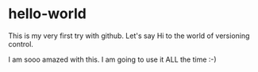 # hello-world
This is my very first try with github. 
Let's say Hi to the world of versioning control. 

I am sooo amazed with this. I am going to use it ALL the time :-)

